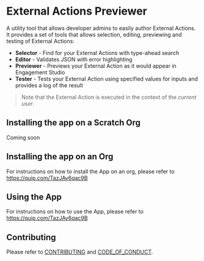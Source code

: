 # External Actions Previewer
A utility tool that allows developer admins to easily author External Actions. It provides a set of tools that allows selection, editing, previewing and testing of External Actions:

* **Selector** - Find for your External Actions with type-ahead search
* **Editor** - Validates JSON with error highlighting
* **Previewer** - Previews your External Action as it would appear in Engagement Studio
* **Tester** - Tests your External Action using specified values for inputs and provides a log of the result

> Note that the External Action is executed in the context of the *current user*.
## Installing the app on a Scratch Org
Coming soon

## Installing the app on an Org
For instructions on how to install the App on an org, please refer to https://quip.com/TazJAy6qac9B

## Using the App
For instructions on how to use the App, please refer to https://quip.com/TazJAy6qac9B

## Contributing
Please refer to [CONTRIBUTING](CONTRIBUTING.md) and [CODE_OF_CONDUCT](CODE_OF_CONDUCT.md).
